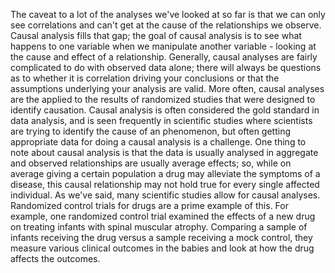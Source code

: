 The caveat to a lot of the analyses we've looked at so far is that we can only see correlations and can't get at the cause of the relationships we observe. Causal analysis fills that gap; the goal of causal analysis is to see what happens to one variable when we manipulate another variable - looking at the cause and effect of a relationship. Generally, causal analyses are fairly complicated to do with observed data alone; there will always be questions as to whether it is correlation driving your conclusions or that the assumptions underlying your analysis are valid. More often, causal analyses are the applied to the results of randomized studies that were designed to identify causation. Causal analysis is often considered the gold standard in data analysis, and is seen frequently in scientific studies where scientists are trying to identify the cause of an phenomenon, but often getting appropriate data for doing a causal analysis is a challenge. One thing to note about causal analysis is that the data is usually analysed in aggregate and observed relationships are usually average effects; so, while on average giving a certain population a drug may alleviate the symptoms of a disease, this causal relationship may not hold true for every single affected individual. As we've said, many scientific studies allow for causal analyses. Randomized control trials for drugs are a prime example of this. For example, one randomized control trial examined the effects of a new drug on treating infants with spinal muscular atrophy. Comparing a sample of infants receiving the drug versus a sample receiving a mock control, they measure various clinical outcomes in the babies and look at how the drug affects the outcomes. 